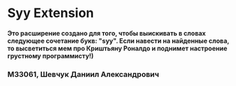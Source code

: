 # Syy Extension
#### Это расширение создано для того, чтобы выискивать в словах следующее сочетание букв: "syy". Если навести на найденные слова, то высветиться мем про Криштьяну Роналдо и поднимет настроение грустному программисту!)
### M33061, Шевчук Даниил Александрович
